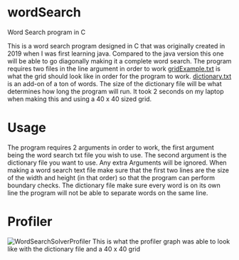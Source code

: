 # wordSearch
Word Search program in C

This is a word search program designed in C that was originally created in 2019 when I was first learning java.
Compared to the java version this one will be able to go diagonally making it a complete word search. The program
requires two files in the line argument in order to work
[gridExample.txt](https://github.com/CarterBoyd/wordSearch/files/6844801/specExample.txt) is what the grid should
look like in order for the program to work.
[dictionary.txt](https://github.com/CarterBoyd/wordSearch/files/6844802/dictionary.txt) is an add-on of a ton of
words. The size of the dictionary file will be what determines how long the program will run. It took 2 seconds
on my laptop when making this and using a 40 x 40 sized grid.

# Usage
The program requires 2 arguments in order to work, the first argument being the word search txt file you wish to use.
The second argument is the dictionary file you want to use. Any extra Arguments will be ignored. When making a word
search text file make sure that the first two lines are the size of the width and height (in that order) so that the
program can perform boundary checks. The dictionary file make sure every word is on its own line the program will not be
able to separate words on the same line.

# Profiler
![WordSearchSolverProfiler](https://user-images.githubusercontent.com/70919992/126510637-4df6c013-53e7-4e12-9971-7627f1816427.png)
This is what the profiler graph was able to look like with the dictionary file and a 40 x 40 grid
